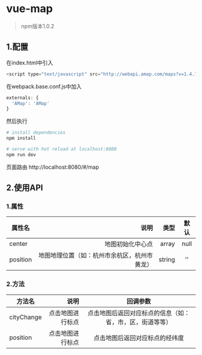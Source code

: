 # vue-map

> npm版本1.0.2

## 1.配置

在index.html中引入
```javascript
<script type="text/javascript" src="http://webapi.amap.com/maps?v=1.4.7&key=e7e6678466c0f99679aa8fe87f1d9783"></script>
```

在webpack.base.conf.js中加入
```javascript
externals: {
  'AMap': 'AMap'
}
```

然后执行

``` bash
# install dependencies
npm install

# serve with hot reload at localhost:8080
npm run dev
```

页面路由
http://localhost:8080/#/map

## 2.使用API

### 1.属性
| 属性名     |  说明 | 类型   |  默认  |
| --------   | -----:  | -----:  | :----:  |
| center     | 地图初始化中心点 | array |   null     |
| position   | 地图地理位置（如：杭州市余杭区，杭州市黄龙） |   string   |   ''   |

### 2.方法
| 方法名        | 说明   |  回调参数  |
| --------   | -----:  | :----:  |
| cityChange     | 点击地图进行标点 |   点击地图后返回对应标点的信息（如：省，市，区，街道等等）    |
| position        |   点击地图进行标点   |   点击地图后返回对应标点的经纬度   |
